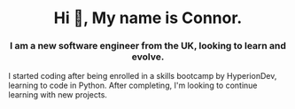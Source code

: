 <h1 align="center">Hi 👋, My name is Connor.</h1>
<h3 align="center">I am a new software engineer from the UK, looking to learn and evolve.</h3>


I started coding after being enrolled in a skills bootcamp by HyperionDev, learning to code in Python. After completing, I'm looking to continue learning with new projects.
<!--
**Ultimate-Fire/Ultimate-Fire** is a ✨ _special_ ✨ repository because its `README.md` (this file) appears on your GitHub profile.
Here are some ideas to get you started:

- 🔭 I’m currently working on ...
- 🌱 I’m currently learning ...
- 👯 I’m looking to collaborate on ...
- 🤔 I’m looking for help with ...
- 💬 Ask me about ...
- 📫 How to reach me: ...
- 😄 Pronouns: ...
- ⚡ Fun fact: ...
-->
